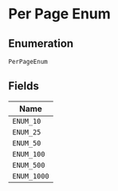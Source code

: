 
# Per Page Enum

## Enumeration

`PerPageEnum`

## Fields

| Name |
|  --- |
| `ENUM_10` |
| `ENUM_25` |
| `ENUM_50` |
| `ENUM_100` |
| `ENUM_500` |
| `ENUM_1000` |

